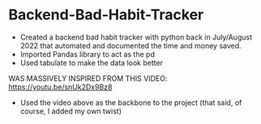 # Backend-Bad-Habit-Tracker
- Created a backend bad habit tracker with python back in July/August 2022 that automated and documented the time and money saved.
- Imported Pandas library to act as the pd
- Used tabulate to make the data look better



WAS MASSIVELY INSPIRED FROM THIS VIDEO: https://youtu.be/snUk2Dx9Bz8
- Used the video above as the backbone to the project (that said, of course, I added my own twist)
